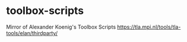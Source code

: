 # toolbox-scripts
Mirror of Alexander Koenig's Toolbox Scripts https://tla.mpi.nl/tools/tla-tools/elan/thirdparty/
